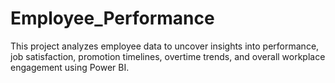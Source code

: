 # Employee_Performance
This project analyzes employee data to uncover insights into performance, job satisfaction, promotion timelines, overtime trends, and overall workplace engagement using Power BI.
